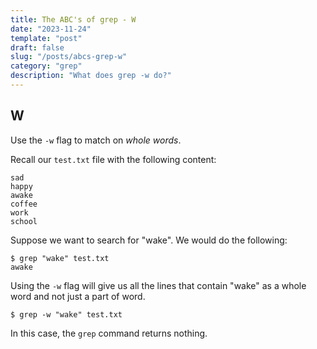 ```yaml
---
title: The ABC's of grep - W
date: "2023-11-24"
template: "post"
draft: false
slug: "/posts/abcs-grep-w"
category: "grep"
description: "What does grep -w do?"
---
```

W
---

Use the `-w`​ flag to match on *whole words*.

Recall our `test.txt` file with the following content:
```
sad
happy
awake
coffee
work
school
```

Suppose we want to search for "wake". We would do the following:
```
$ grep "wake" test.txt
awake
```

Using the `-w` flag will give us all the lines that contain "wake" as
a whole word and not just a part of word.
```
$ grep -w "wake" test.txt
```

In this case, the `grep` command returns nothing.